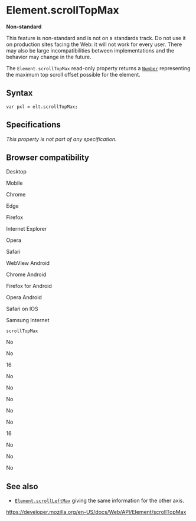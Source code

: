 Element.scrollTopMax
====================

**Non-standard**

This feature is non-standard and is not on a standards track. Do not use it on production sites facing the Web: it will not work for every user. There may also be large incompatibilities between implementations and the behavior may change in the future.

The `Element.scrollTopMax` read-only property returns a [`Number`](https://developer.mozilla.org/en-US/docs/Web/JavaScript/Reference/Global_Objects/Number) representing the maximum top scroll offset possible for the element.

Syntax
------

    var pxl = elt.scrollTopMax;

Specifications
--------------

*This property is not part of any specification.*

Browser compatibility
---------------------

Desktop

Mobile

Chrome

Edge

Firefox

Internet Explorer

Opera

Safari

WebView Android

Chrome Android

Firefox for Android

Opera Android

Safari on IOS

Samsung Internet

`scrollTopMax`

No

No

16

No

No

No

No

No

16

No

No

No

See also
--------

-   [`Element.scrollLeftMax`](scrollleftmax) giving the same information for the other axis.

<a href="https://developer.mozilla.org/en-US/docs/Web/API/Element/scrollTopMax" class="_attribution-link">https://developer.mozilla.org/en-US/docs/Web/API/Element/scrollTopMax</a>
